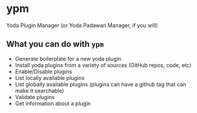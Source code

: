# ypm
Yoda Plugin Manager (or Yoda Padawan Manager, if you will)

## What you can do with `ypm`
- Generate boilerplate for a new yoda plugin
- Install yoda plugins from a variety of sources (GitHub repos, code, etc)
- Enable/Disable plugins
- List locally available plugins
- List globally available plugins (plugins can have a github tag that can make it searchable)
- Validate plugins
- Get information about a plugin
